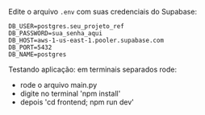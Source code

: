 Edite o arquivo `.env` com suas credenciais do Supabase:

```env
DB_USER=postgres.seu_projeto_ref
DB_PASSWORD=sua_senha_aqui
DB_HOST=aws-1-us-east-1.pooler.supabase.com
DB_PORT=5432
DB_NAME=postgres
```

Testando aplicação: em terminais separados rode:
- rode o arquivo main.py
- digite no terminal 'npm install'
- depois 'cd frontend; npm run dev'